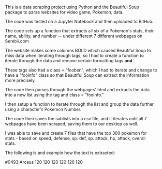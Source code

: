 This is a data scraping project using Python and the Beautiful Soup package to parse websites for video game, Pokemon, data.

The code was tested on a Jupyter Notebook and then uploaded to BitHub.

The code sets up a function that extracts all six of a Pokemon's stats, their name, ability, and number -- under different 7 different webpages on Serebii.com

The website makes some columns BOLD which caused Beautiful Soup to miss data when iterating through tags, so I had to create a function to iterate through the data and remove certain formatting tags <b> and </b>.

These tags also had a class = "fooben", which I had to iterate and change to have a "fooinfo" class so that Beautiful Soup can extract the information more precisely.

The code then parses through the webpages' html and extracts the data into a new list using the <td> tag and class = "fooinfo."

I then setup a function to iterate through the list and group the data further using a character's Pokemon Number. 

The code then saves the sublists into a csv file, and it iterates until all 7 webpages have been scraped, saving them to our desktop as well.

I was able to save and create 7 files that have the top 300 pokemon for stats - based on speed, defense, sp. def, sp. attack, hp, attack, overall stats.

The following is and example how the text is extracted:

#0493		Arceus		120	120	120	120	120	120


